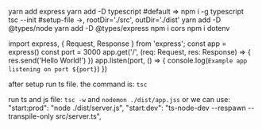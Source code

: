 yarn add express
yarn add -D typescript #default => npm i -g typescript  
tsc --init #setup-file ->, rootDir='./src', outDir='./dist'
yarn add -D @types/node
yarn add -D @types/express
npm i cors
npm i dotenv

import express, { Request, Response } from 'express';
const app = express()
const port = 3000
app.get('/', (req: Request, res: Response) => {
res.send('Hello World!')
})
app.listen(port, () => {
console.log(`Example app listening on port ${port}`)
})

after setup run ts file. the command is:
`tsc`

run ts and js file:
`tsc -w` and `nodemon ./dist/app.jss`
or we can use:
"start:prod": "node ./dist/server.js",
"start:dev": "ts-node-dev --respawn --transpile-only src/server.ts",
